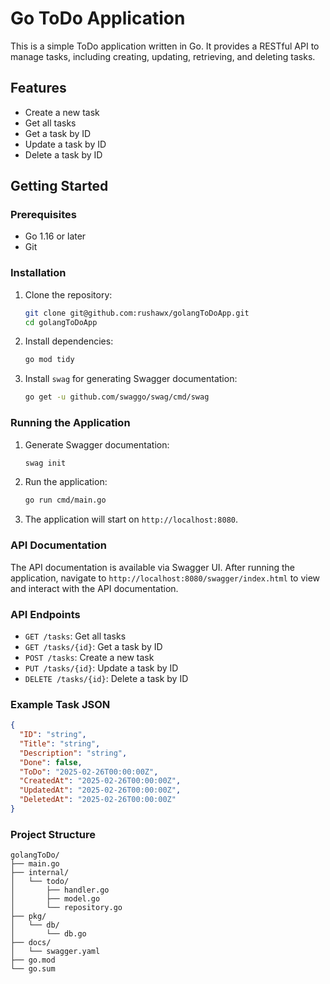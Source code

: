 # Go ToDo Application

This is a simple ToDo application written in Go. It provides a RESTful API to manage tasks, including creating, updating, retrieving, and deleting tasks.

## Features

- Create a new task
- Get all tasks
- Get a task by ID
- Update a task by ID
- Delete a task by ID

## Getting Started

### Prerequisites

- Go 1.16 or later
- Git

### Installation

1. Clone the repository:

    ```sh
    git clone git@github.com:rushawx/golangToDoApp.git
    cd golangToDoApp
    ```

2. Install dependencies:

    ```sh
    go mod tidy
    ```

3. Install `swag` for generating Swagger documentation:

    ```sh
    go get -u github.com/swaggo/swag/cmd/swag
    ```

### Running the Application

1. Generate Swagger documentation:

    ```sh
    swag init
    ```

2. Run the application:

    ```sh
    go run cmd/main.go
    ```

3. The application will start on `http://localhost:8080`.

### API Documentation

The API documentation is available via Swagger UI. After running the application, navigate to `http://localhost:8080/swagger/index.html` to view and interact with the API documentation.

### API Endpoints

- `GET /tasks`: Get all tasks
- `GET /tasks/{id}`: Get a task by ID
- `POST /tasks`: Create a new task
- `PUT /tasks/{id}`: Update a task by ID
- `DELETE /tasks/{id}`: Delete a task by ID

### Example Task JSON

```json
{
  "ID": "string",
  "Title": "string",
  "Description": "string",
  "Done": false,
  "ToDo": "2025-02-26T00:00:00Z",
  "CreatedAt": "2025-02-26T00:00:00Z",
  "UpdatedAt": "2025-02-26T00:00:00Z",
  "DeletedAt": "2025-02-26T00:00:00Z"
}
```

### Project Structure

```shell
golangToDo/
├── main.go
├── internal/
│   └── todo/
│       ├── handler.go
│       ├── model.go
│       └── repository.go
├── pkg/
│   └── db/
│       └── db.go
├── docs/
│   └── swagger.yaml
├── go.mod
└── go.sum
```